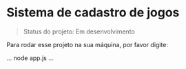 # Sistema de cadastro de jogos

> Status do projeto: Em desenvolvimento

Para rodar esse projeto na sua máquina, por favor digite:

...
node app.js
...
